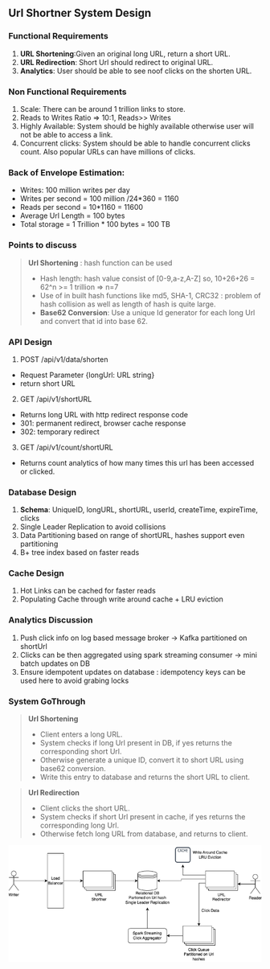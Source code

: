 ## Url Shortner System Design

### Functional Requirements
1. **URL Shortening**:Given an original long URL, return a short URL.
2. **URL Redirection**: Short Url should redirect to original URL.
3. **Analytics**: User should be able to see noof clicks on the shorten URL.

### Non Functional Requirements
1. Scale: There can be around 1 trillion links to store.
2. Reads to Writes Ratio => 10:1, Reads>> Writes
3. Highly Available: System should be highly available otherwise user will not be able to access a link.
4. Concurrent clicks: System should be able to handle concurrent clicks count. Also popular URLs can have millions of clicks.

### Back of Envelope Estimation:
- Writes: 100 million writes per day
- Writes per second = 100 million /24*360 = 1160
- Reads per second = 10*1160 = 11600
- Average Url Length = 100 bytes
- Total storage = 1 Trillion * 100 bytes = 100 TB

### Points to discuss
> **Url Shortening** : hash function can be used
> - Hash length: hash value consist of [0-9,a-z,A-Z] so, 10+26+26 = 62^n >= 1 trillion => n=7
> - Use of in built hash functions like md5, SHA-1, CRC32 : problem of hash collision as well as length of hash is quite large.
> - **Base62 Conversion**: Use a unique Id generator for each long Url and convert that id into base 62. 


### API Design
1. POST /api/v1/data/shorten
- Request Parameter {longUrl: URL string}
- return short URL

2. GET /api/v1/shortURL
- Returns long URL with http redirect response code 
- 301: permanent redirect, browser cache response
- 302: temporary redirect

3. GET /api/v1/count/shortURL
- Returns count analytics of how many times this url has been accessed or clicked.

### Database Design
1. **Schema**: UniqueID, longURL, shortURL, userId, createTime, expireTime, clicks
2. Single Leader Replication to avoid collisions 
3. Data Partitioning based on range of shortURL, hashes support even partitioning
4. B+ tree index based on faster reads

### Cache Design
1. Hot Links can be cached for faster reads
2. Populating Cache through write around cache + LRU eviction

### Analytics Discussion
1. Push click info on log based message broker -> Kafka partitioned on shortUrl
2. Clicks can be then aggregated using spark streaming consumer -> mini batch updates on DB
3. Ensure idempotent updates on database : idempotency keys can be used here to avoid grabing locks

### System GoThrough
> **Url Shortening**
> - Client enters a long URL.
> - System checks if long Url present in DB, if yes returns the corresponding short Url.
> - Otherwise generate a unique ID, convert it to short URL using base62 conversion.
> - Write this entry to database and returns the short URL to client.

> **Url Redirection**
> - Client clicks the short URL. 
> - System checks if short Url present in cache, if yes returns the corresponding long Url.
> - Otherwise fetch long URL from database, and returns to client.

![Design](./images/UrlShortner.png)



